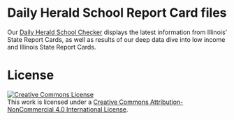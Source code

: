 Daily Herald School Report Card files
===============

Our [Daily Herald School Checker](http://reportcards.dailyherald.com) displays the latest information from Illinois' State Report Cards, as well as results of our deep data dive into low income and Illinois State Report Cards.

License
=======

<a rel="license" href="http://creativecommons.org/licenses/by-nc/4.0/"><img alt="Creative Commons License" style="border-width:0" src="https://i.creativecommons.org/l/by-nc/4.0/88x31.png" /></a><br />This work is licensed under a <a rel="license" href="http://creativecommons.org/licenses/by-nc/4.0/">Creative Commons Attribution-NonCommercial 4.0 International License</a>.

